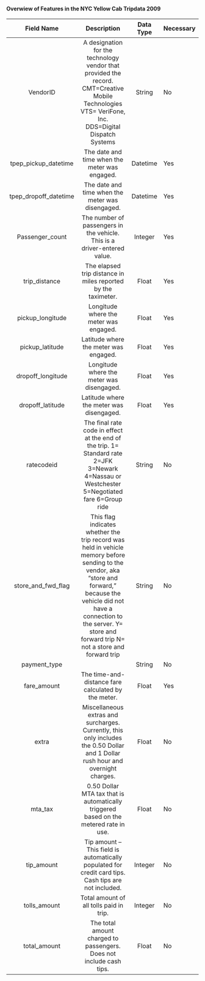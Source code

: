 #### Overwiew of Features in the NYC Yellow Cab Tripdata 2009

|       Field Name      |                                                                                                                      Description                                                                                                                     | Data Type | Necessary |
|:---------------------:|:----------------------------------------------------------------------------------------------------------------------------------------------------------------------------------------------------------------------------------------------------:|:---------:|-----------|
|        VendorID       |                                                  A designation for the technology vendor that provided the record. CMT=Creative Mobile Technologies VTS= VeriFone, Inc. DDS=Digital Dispatch Systems                                                 |   String  |     No    |
|  tpep_pickup_datetime |                                                                                                     The date and time when the meter was engaged.                                                                                                    |  Datetime |    Yes    |
| tpep_dropoff_datetime |                                                                                                   The date and time when the meter was disengaged.                                                                                                   |  Datetime |    Yes    |
|    Passenger_count    |                                                                                       The number of passengers in the vehicle. This is a driver-entered value.                                                                                       |  Integer  |    Yes    |
|     trip_distance     |                                                                                             The elapsed trip distance in miles reported by the taximeter.                                                                                            |   Float   |    Yes    |
|    pickup_longitude   |                                                                                                        Longitude where the meter was engaged.                                                                                                        |   Float   |    Yes    |
|    pickup_latitude    |                                                                                                         Latitude where the meter was engaged.                                                                                                        |   Float   |    Yes    |
|   dropoff_longitude   |                                                                                                       Longitude where the meter was disengaged.                                                                                                      |   Float   |    Yes    |
|    dropoff_latitude   |                                                                                                       Latitude where the meter was disengaged.                                                                                                       |   Float   |    Yes    |
|       ratecodeid      |                                                     The final rate code in effect at the end of the trip. 1= Standard rate 2=JFK 3=Newark 4=Nassau or Westchester 5=Negotiated fare 6=Group ride                                                     |   String  |     No    |
|   store_and_fwd_flag  | This flag indicates whether the trip record was held in vehicle memory before sending to the vendor, aka “store and forward,” because the vehicle did not have a connection to the server. Y= store and forward trip N= not a store and forward trip |   String  |     No    |
|      payment_type     |                                                                                                                                                                                                                                                      |   String  |     No    |
|      fare_amount      |                                                                                                  The time-and-distance fare calculated by the meter.                                                                                                 |   Float   |    Yes    |
|         extra         |                                                                 Miscellaneous extras and surcharges. Currently, this only includes the 0.50 Dollar and 1 Dollar rush hour and overnight charges.                                                                 |   Float   |     No    |
|        mta_tax        |                                                                                    0.50 Dollar MTA tax that is automatically triggered based on the metered rate in use.                                                                                   |   Float   |     No    |
|       tip_amount      |                                                                         Tip amount – This field is automatically populated for credit card tips. Cash tips are not included.                                                                         |  Integer  |     No    |
|      tolls_amount     |                                                                                                        Total amount of all tolls paid in trip.                                                                                                       |  Integer  |     No    |
|      total_amount     |                                                                                          The total amount charged to passengers. Does not include cash tips.                                                                                         |   Float   |     No    |